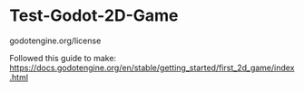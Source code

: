 # Test-Godot-2D-Game

godotengine.org/license

Followed this guide to make: https://docs.godotengine.org/en/stable/getting_started/first_2d_game/index.html
